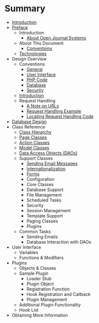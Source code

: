 # Summary

* [Introduction](README.md)
* [Preface](preface.md)
   * Introduction
       * [About Open Journal Systems](about_open_journal_systems.md)
   * About This Document
       * [Conventions](conventions.md)
   * [Technologies](technologies.md)
* Design Overview
   * Conventions
       * [General](general.md)
       * [User Interface](user_interface.md)
       * [PHP Code](php_code.md)
       * [Database](database.md)
       * [Security](security.md)
   * [Introduction](2_introduction.md)
   * Request Handling
       * [A Note on URLs](a_note_on_urls.md)
       * [Request Handling Example](request_handling_example.md)
       * [Locating Request Handling Code](locating_request_handling_code.md)
* [Database Design](database_design.md)
* Class Reference
   * [Class Hierarchy](class_hierarchy.md)
   * [Page Classes](page_classes.md)
   * [Action Classes](action_classes.md)
   * [Model Classes](model_classes.md)
   * [Data Access Objects (DAOs)](data_access_objects_daos.md)
   * Support Classes
       * [Sending Email Messages](sending_email_messages.md)
       * [Internationalization](internationalization.md)
       * [Forms](forms.md)
       * Configuration
       * Core Classes
       * Database Support
       * File Management
       * Scheduled Tasks
       * Security
       * Session Management
       * Template Support
       * Paging Classes
       * Plugins
   * Common Tasks
       * Sending Emails
       * Database Interaction with DAOs
* User Interface
   * Variables
   * Functions & Modifiers
* Plugins
   * Objects & Classes
   * Sample Plugin
       * Loader Stub
       * Plugin Object
       * Registration Function
       * Hook Registration and Callback
       * Plugin Management
   * Additional Plugin Functionality
   * Hook List
* Obtaining More Information

